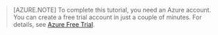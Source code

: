 
> [AZURE.NOTE]
> To complete this tutorial, you need an Azure account. You can create a free trial account in just a couple of minutes. For details, see [Azure Free Trial](http://www.windowsazure.com/pricing/free-trial).


